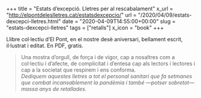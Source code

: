 +++
title = "Estats d’excepció. Lletres per al rescabalament"
x_url = "http://elpontdeleslletres.cat/estatsdexcepcio/"
url = "/2020/04/09/estats-dexcepci-lletres.html"
date = "2020-04-09T14:55:00+00:00"
slug = "estats-dexcepci-lletres"
tags = ["retalls"]
x_icon = "book"
+++

Llibre col·lectiu d’El Pont, en el nostre desè aniversari, bellament escrit, il·lustrat i editat. En PDF, gratis.

> Una mostra d’orgull, de força i de vigor, cap a nosaltres com a col·lectiu i d’afecte, de complicitat i d’entesa cap als lectors i lectores i cap a la societat que respirem i ens conforma.   
*Dediquem aquestes lletres a tot el personal sanitari que fa setmanes que combat incansablement la pandèmia i també —potser sobretot— massa anys de retallades.*
